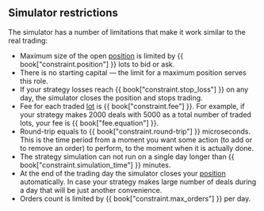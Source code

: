 ## Simulator restrictions

The simulator has a number of limitations that make it work similar to the real trading:

- Maximum size of the open [position](/terms.md#position) is limited by {{ book["constraint.position"] }} lots to bid or ask.
- There is no starting capital — the limit for a maximum position serves this role.
- If your strategy losses reach {{ book["constraint.stop_loss"] }} on any day, the simulator closes the position and stops trading.
- Fee for each traded [lot](/terms.md#lot) is {{ book["constraint.fee"] }}.
  For example, if your strategy makes 2000 deals with 5000 as a total number of traded lots, your fee is {{ book["fee.equation"] }}.
- Round-trip equals to {{ book["constraint.round-trip"] }} microseconds.
  This is the time period from a moment you want some action (to add or to remove an order) to perform, to the moment when it is actually done.
- The strategy simulation can not run on a single day longer than {{ book["constraint.simulation_time"] }} minutes.
- At the end of the trading day the simulator closes your [position](/terms.md#position) automatically.
  In case your strategy makes large number of deals during a day that will be just another convenience.
- Orders count is limited by {{ book["constraint.max_orders"] }} per day.

